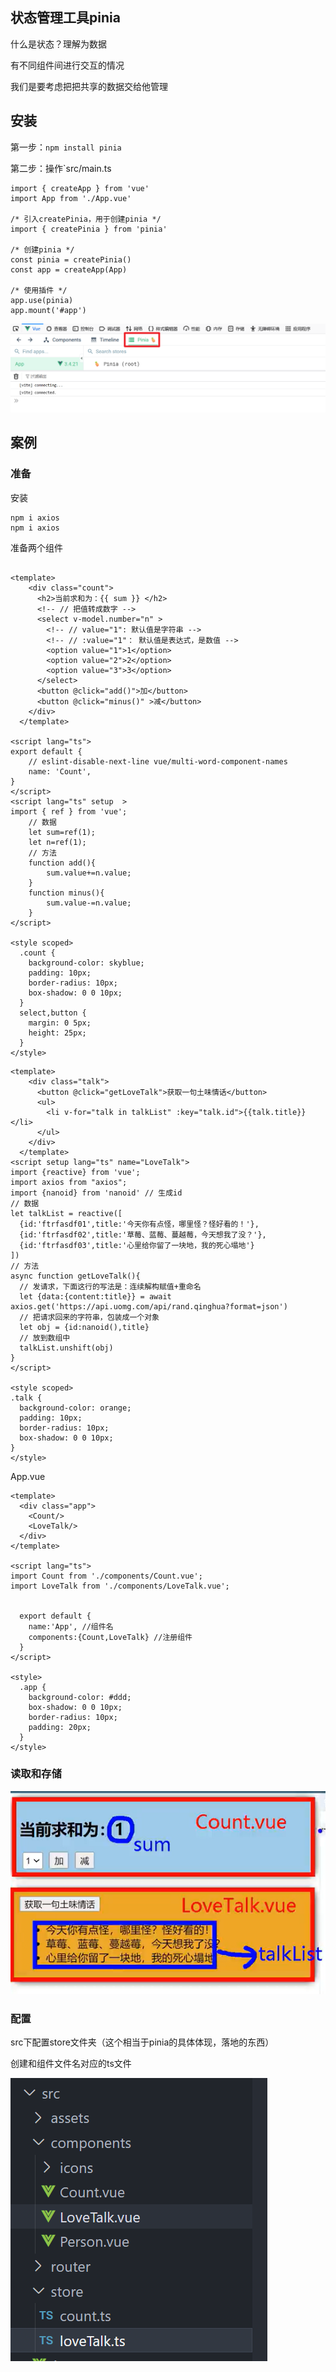 ## 状态管理工具pinia

什么是状态？理解为数据

有不同组件间进行交互的情况

我们是要考虑把把共享的数据交给他管理

## 安装

第一步：`npm install pinia`

第二步：操作`src/main.ts

```
import { createApp } from 'vue'
import App from './App.vue'

/* 引入createPinia，用于创建pinia */
import { createPinia } from 'pinia'

/* 创建pinia */
const pinia = createPinia()
const app = createApp(App)

/* 使用插件 */
app.use(pinia)
app.mount('#app')
```

![image-20240322152012240](assets\image-20240322152012240.png)



## 案例

### 准备

安装

```
npm i axios
npm i axios
```

准备两个组件

```vue

<template>
    <div class="count">
      <h2>当前求和为：{{ sum }} </h2>
      <!-- // 把值转成数字 -->
      <select v-model.number="n" >
        <!-- // value="1": 默认值是字符串 -->
        <!-- // :value="1"： 默认值是表达式，是数值 -->
        <option value="1">1</option>
        <option value="2">2</option>
        <option value="3">3</option>
      </select>
      <button @click="add()">加</button>
      <button @click="minus()" >减</button>
    </div>
  </template>

<script lang="ts">
export default {
    // eslint-disable-next-line vue/multi-word-component-names
    name: 'Count',
}
</script>
<script lang="ts" setup  >
import { ref } from 'vue';
    // 数据
    let sum=ref(1);
    let n=ref(1);
    // 方法
    function add(){
        sum.value+=n.value;
    }
    function minus(){
        sum.value-=n.value;
    }
</script>

<style scoped>
  .count {
    background-color: skyblue;
    padding: 10px;
    border-radius: 10px;
    box-shadow: 0 0 10px;
  }
  select,button {
    margin: 0 5px;
    height: 25px;
  }
</style>
```

```vue
<template>
    <div class="talk">
      <button @click="getLoveTalk">获取一句土味情话</button>
      <ul>
        <li v-for="talk in talkList" :key="talk.id">{{talk.title}}</li>
      </ul>
    </div>
  </template>
<script setup lang="ts" name="LoveTalk">
import {reactive} from 'vue';
import axios from "axios";
import {nanoid} from 'nanoid' // 生成id
// 数据
let talkList = reactive([
  {id:'ftrfasdf01',title:'今天你有点怪，哪里怪？怪好看的！'},
  {id:'ftrfasdf02',title:'草莓、蓝莓、蔓越莓，今天想我了没？'},
  {id:'ftrfasdf03',title:'心里给你留了一块地，我的死心塌地'}
])
// 方法
async function getLoveTalk(){
  // 发请求，下面这行的写法是：连续解构赋值+重命名
  let {data:{content:title}} = await axios.get('https://api.uomg.com/api/rand.qinghua?format=json')
  // 把请求回来的字符串，包装成一个对象
  let obj = {id:nanoid(),title}
  // 放到数组中
  talkList.unshift(obj)
}
</script>

<style scoped>
.talk {
  background-color: orange;
  padding: 10px;
  border-radius: 10px;
  box-shadow: 0 0 10px;
}
</style>
```

App.vue

```vue
<template>
  <div class="app">
    <Count/>
    <LoveTalk/>
  </div>
</template>

<script lang="ts">
import Count from './components/Count.vue';
import LoveTalk from './components/LoveTalk.vue';
 
 
  export default {
    name:'App', //组件名
    components:{Count,LoveTalk} //注册组件
  }
</script>

<style>
  .app {
    background-color: #ddd;
    box-shadow: 0 0 10px;
    border-radius: 10px;
    padding: 20px;
  }
</style>
```

### 读取和存储

![image-20240322152219589](assets\image-20240322152219589.png)

### 配置

src下配置store文件夹（这个相当于pinia的具体体现，落地的东西）

创建和组件文件名对应的ts文件

![image-20240322154143277](assets\image-20240322154143277.png)
